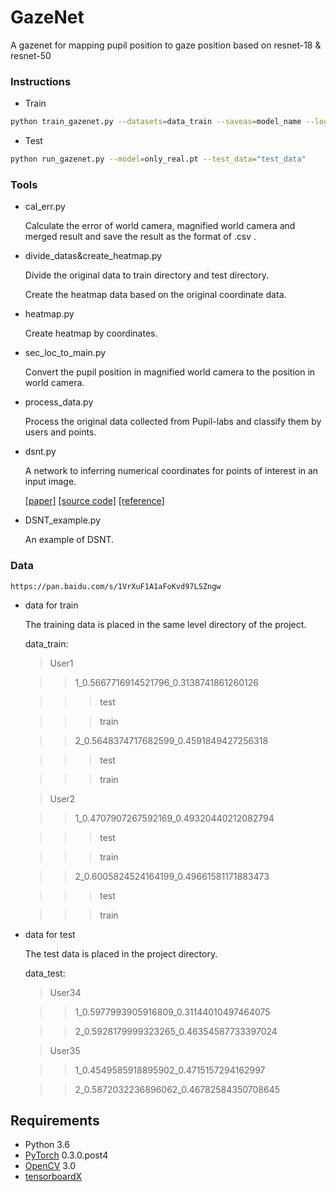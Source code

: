 # GazeNet
A gazenet for mapping pupil position to gaze position based on resnet-18 &amp; resnet-50

### Instructions

- Train

```bash
python train_gazenet.py --datasets=data_train --saveas=model_name --log=log_name --test=True
```

- Test

```bash
python run_gazenet.py --model=only_real.pt --test_data="test_data"
```

### Tools

- cal_err.py

  Calculate the error of world camera, magnified world camera and merged result and save the result as the format of .csv .

- divide_datas&create_heatmap.py

  Divide the original data to train directory  and test directory.

  Create the heatmap data based on the original coordinate data.

- heatmap.py

  Create heatmap by coordinates.

- sec_loc_to_main.py

  Convert the pupil position in  magnified world camera to the position in world camera.

- process_data.py

  Process the original data collected from Pupil-labs and classify them by users and points.

- dsnt.py

  A network to inferring numerical coordinates for points of interest in an input image.

  [[paper]](https://arxiv.org/abs/1801.07372)  [[source code]](<https://github.com/anibali/dsntnn>)  [[reference]](https://blog.csdn.net/csdnforyou/article/details/108519676)

- DSNT_example.py

  An example of DSNT.

### Data

```http
https://pan.baidu.com/s/1VrXuF1A1aFoKvd97LSZngw
```

- data for train

  The training data is placed in the same level directory of the project.

  data_train:

  > User1

  > > 1_0.5667716914521796_0.3138741861260126

  > > > test

  > > > train

  > > 2_0.5648374717682599_0.4591849427256318

  > > > test

  > > > train

  > User2

  > > 1_0.4707907267592169_0.49320440212082794

  > > > test

  > > > train

  > > 2_0.6005824524164199_0.49661581171883473

  > > > test

  > > > train

- data for test

  The test data is placed in the project directory.

  data_test:

  > User34

  > > 1_0.5977993905916809_0.31144010497464075

  > >2_0.5928179999323265_0.46354587733397024

  > User35

  > > 1_0.4549585918895902_0.4715157294162997

  > > 2_0.5872032236896062_0.46782584350708645

## Requirements

- Python 3.6
- [PyTorch](http://pytorch.org/) 0.3.0.post4
- [OpenCV](https://opencv.org/opencv-3-3.html) 3.0
- [tensorboardX](https://github.com/lanpa/tensorboard-pytorch/tree/master/tensorboardX)
